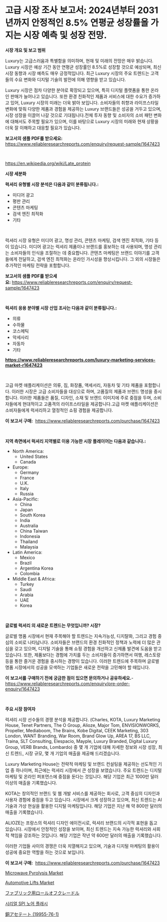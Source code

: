 <p><h1>고급 시장 조사 보고서: 2024년부터 2031년까지 안정적인 8.5% 연평균 성장률을 가지는 시장 예측 및 성장 전망.</h1></p><p><strong>시장 개요 및 보고 범위</strong></p>
<p><p>Luxury는 고급스러움과 특별함을 의미하며, 현재 및 미래의 전망은 매우 밝습니다. Luxury 시장은 예상 기간 동안 연평균 성장률인 8.5%로 성장할 것으로 예상되며, 최신 시장 동향과 시장 예측도 매우 긍정적입니다. 최근 Luxury 시장의 주요 트렌드는 고객들의 수요 변화와 디지털 기술의 발전에 의해 영향을 받고 있습니다.</p><p>Luxury 시장은 점차 다양한 분야로 확장되고 있으며, 특히 디지털 플랫폼을 통한 온라인 판매가 늘어나고 있습니다. 또한 환경 친화적인 제품과 서비스에 대한 수요가 증가하고 있어, Luxury 시장의 미래는 더욱 밝아 보입니다. 소비자들의 취향과 라이프스타일 변화에 맞춰 다양한 제품과 경험을 제공하는 Luxury 브랜드들은 성공을 거두고 있으며, 시장 성장을 이끌어 나갈 것으로 기대됩니다.전체 투자 동향 및 소비자의 소비 패턴 변화에 대해서도 주목할 필요가 있으며, 이를 바탕으로 Luxury 시장의 미래와 현재 상황을 더욱 잘 이해하고 대응할 필요가 있습니다.</p></p>
<p><strong>보고서의 샘플 PDF를 받으세요:</strong> <a href="https://www.reliableresearchreports.com/enquiry/request-sample/1647423">https://www.reliableresearchreports.com/enquiry/request-sample/1647423</a></p>
<p>&nbsp;</p>
<p><a href="https://en.wikipedia.org/wiki/Late_protein">https://en.wikipedia.org/wiki/Late_protein</a></p>
<p><strong>시장 세분화</strong></p>
<p><strong>럭셔리 유형별 시장 분석은 다음과 같이 분류됩니다.:</strong></p>
<p><ul><li>미디어 광고</li><li>평판 관리</li><li>콘텐츠 마케팅</li><li>검색 엔진 최적화</li><li>기타</li></ul></p>
<p>&nbsp;</p>
<p><p>럭셔리 시장 유형은 미디어 광고, 명성 관리, 콘텐츠 마케팅, 검색 엔진 최적화, 기타 등이 있습니다. 미디어 광고는 럭셔리 제품이나 브랜드를 홍보하는 데 사용되며, 명성 관리는 소비자들의 인식을 조절하는 데 중요합니다. 콘텐츠 마케팅은 브랜드 이야기를 고객들에게 전달하고, 검색 엔진 최적화는 온라인 가시성을 향상시킵니다. 그 외의 시장들은 추가적인 마케팅 전략을 포함합니다.</p></p>
<p><strong>보고서의 샘플 PDF를 받으세요:</strong>&nbsp;<a href="https://www.reliableresearchreports.com/enquiry/request-sample/1647423">https://www.reliableresearchreports.com/enquiry/request-sample/1647423</a></p>
<p>&nbsp;</p>
<p><strong> 럭셔리 응용 분야별 시장 산업 조사는 다음과 같이 분류됩니다.:</strong></p>
<p><ul><li>의류</li><li>수하물</li><li>코스메틱</li><li>악세사리</li><li>자동차</li><li>기타</li></ul></p>
<p><strong><a href="https://www.reliableresearchreports.com/luxury-marketing-services-market-r1647423">https://www.reliableresearchreports.com/luxury-marketing-services-market-r1647423</a></strong></p>
<p>&nbsp;</p>
<p><p>고급 마켓 애플리케이션은 의류, 짐, 화장품, 액세서리, 자동차 및 기타 제품을 포함합니다. 이러한 시장은 고급 소비자들을 대상으로 하며, 고품질의 제품과 브랜드 명성을 중시합니다. 이러한 제품들은 품질, 디자인, 소재 및 브랜드 이미지에 주로 중점을 두며, 소비자들에게 현대적이고 고품격의 라이프스타일을 제공합니다.고급 마켓 애플리케이션은 소비자들에게 럭셔리하고 열정적인 쇼핑 경험을 제공합니다.</p></p>
<p><strong>이 보고서 구매:</strong>&nbsp; <a href="https://www.reliableresearchreports.com/purchase/1647423">https://www.reliableresearchreports.com/purchase/1647423</a></p>
<p>&nbsp;</p>
<p><strong>지역 측면에서 럭셔리 지역별로 이용 가능한 시장 플레이어는 다음과 같습니다.:</strong></p>
<p><ul>
    <li>
        North America:
        <ul>
            <li>United States</li>
            <li>Canada</li>
        </ul>
    </li>
    <li>
        Europe:
        <ul>
            <li>Germany</li>
            <li>France</li>
            <li>U.K.</li>
            <li>Italy</li>
            <li>Russia</li>
        </ul>
    </li>
    <li>
        Asia-Pacific:
        <ul>
            <li>China</li>
            <li>Japan</li>
            <li>South Korea</li>
            <li>India</li>
            <li>Australia</li>
            <li>China Taiwan</li>
            <li>Indonesia</li>
            <li>Thailand</li>
            <li>Malaysia</li>
        </ul>
    </li>
    <li>
        Latin America:
        <ul>
            <li>Mexico</li>
            <li>Brazil</li>
            <li>Argentina Korea</li>
            <li>Colombia</li>
        </ul>
    </li>
    <li>
        Middle East & Africa:
        <ul>
            <li>Turkey</li>
            <li>Saudi</li>
            <li>Arabia</li>
            <li>UAE</li>
            <li>Korea</li>
        </ul>
    </li>
    </ul></p>
<p>&nbsp;</p>
<p><strong>글로벌 럭셔리 의 새로운 트렌드는 무엇입니까? 시장?</strong></p>
<p><p>글로벌 명품 시장에서 현재 주목해야 할 트렌드는 지속가능성, 디지턀화, 그리고 경험 중심의 소비로 나타납니다. 소비자들은 브랜드의 환경 친화적인 정책과 노력에 더 많은 관심을 갖고 있으며, 디지털 기술을 통해 쇼핑 경험을 개선하고 신제품 발견에 도움을 받고 있습니다. 또한, 제품보다는 경험에 가치를 두는 소비자들이 증가하면서 여행, 레스토랑 등을 통한 즐거운 경험을 중시하는 경향이 있습니다. 이러한 트렌드에 주목하며 글로벌 명품 시장에서의 성공을 모색하는 기업들은 새로운 전략을 고민해야 할 때입니다.</p></p>
<p><strong>이 보고서를 구매하기 전에 궁금한 점이 있으면 문의하거나 공유하세요.</strong>- <a href="https://www.reliableresearchreports.com/enquiry/pre-order-enquiry/1647423">https://www.reliableresearchreports.com/enquiry/pre-order-enquiry/1647423</a></p>
<p>&nbsp;</p>
<p><strong>주요 시장 참여자</strong></p>
<p><p>럭셔리 시장 선수들의 경쟁 분석을 제공합니다. (Charles, KOTA, Luxury Marketing House, Tenet Partners, The O Group, Alioze, Major Tom, ENVISIONWORKS, Propeller, Mediaboom, The Brains, Kobe Digital, CEEK Marketing, 303 London, WANT Branding, War Room, Brand Glow Up, AREA 17, BS LLC, Traina, SLT Consulting, Elespacio, Mayple, Luxury Branded, Digital Luxury Group, VERB Brands, Lombardo) 중 몇 개 기업에 대해 자세한 정보와 시장 성장, 최신 트렌드, 시장 규모, 몇 개 기업의 매출을 제공해 드리겠습니다.</p><p>Luxury Marketing House는 전략적 마케팅 및 브랜드 컨설팅을 제공하는 선도적인 기업 중 하나이며, 최근에는 럭셔리 시장에서 큰 성장을 보였습니다. 주요 트렌드는 디지털 마케팅 및 온라인 퍼포먼스에 중점을 둔다는 것입니다. 해당 기업은 최근 1000만 달러 이상의 매출을 기록했습니다.</p><p>KOTA는 창의적인 브랜드 및 웹 개발 서비스를 제공하는 회사로, 고객 중심의 디자인과 사용자 경험에 중점을 두고 있습니다. 시장에서 크게 성장하고 있으며, 최신 트렌드는 AI 기술과 가상 현실을 활용한 디지털 마케팅입니다. 해당 기업은 지난 해 약 800만 달러의 매출을 기록했습니다.</p><p>ALIOZE는 프랑스의 럭셔리 디자인 에이전시로, 럭셔리 브랜드의 시각적 표현을 돕고 있습니다. 시장에서 안정적인 성장을 보이며, 최신 트렌드는 지속 가능한 럭셔리와 사회적 책임을 강조하는 것입니다. 해당 기업은 작년 약 600만 달러의 매출을 기록했습니다.</p><p>이러한 기업들 사이의 경쟁은 더욱 치열해지고 있으며, 기술과 디지털 마케팅의 활용이 성공에 중요한 역할을 하는 것으로 보입니다.</p></p>
<p><strong>이 보고서 구매:</strong>&nbsp;&nbsp;<a href="https://www.reliableresearchreports.com/purchase/1647423">https://www.reliableresearchreports.com/purchase/1647423</a></p>
<p><p><a href="https://github.com/Valeridd446677/Market-Research-Report-List-1/blob/main/microwave-pyrolysis-market.md">Microwave Pyrolysis Market</a></p><p><a href="https://github.com/IzaiahBartell/Market-Research-Report-List-1/blob/main/automotive-lifts-market.md">Automotive Lifts Market</a></p><p><a href="https://github.com/JoanaNitzsche/Market-Research-Report-List-1/blob/main/8060353164352.md">ファブリック用ロールオフクレードル</a></p><p><a href="https://github.com/ZacharyScthmitt4465/Market-Research-Report-List-2/blob/main/7109278177323.md">시리얼 SPI 노어 플래시</a></p><p><a href="https://github.com/KaliMetz2023/Market-Research-Report-List-1/blob/main/1041090164353.md">銅アセテート (19955-76-1)</a></p></p>